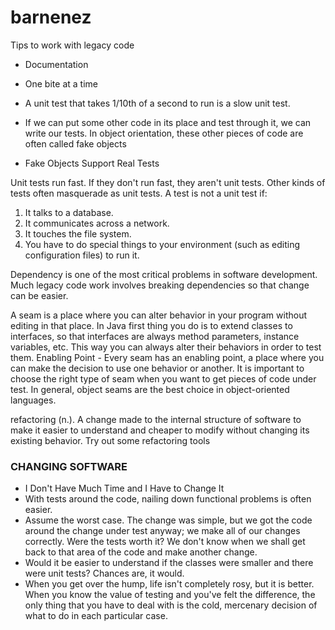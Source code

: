 # barnenez
Tips to work with legacy code

- Documentation
- One bite at a time

- A unit test that takes 1/10th of a second to run is a slow unit test.
- If we can put some other code in its place and test through it, we can write our tests. In object orientation, these other pieces of code are often called fake objects
- Fake Objects Support Real Tests

Unit tests run fast. If they don't run fast, they aren't unit tests.
Other kinds of tests often masquerade as unit tests. A test is not a unit test if:
1. It talks to a database.
2. It communicates across a network.
3. It touches the file system.
4. You have to do special things to your environment (such as editing configuration files) to run it.

Dependency is one of the most critical problems in software development. Much legacy code work involves breaking dependencies so that change can be easier.

A seam is a place where you can alter behavior in your program without editing in that place.
In Java first thing you do is to extend classes to interfaces, so that interfaces are always method parameters, instance variables, etc. This way you can always alter their behaviors in order to test them.
Enabling Point - Every seam has an enabling point, a place where you can make the decision to use one behavior or another.
It is important to choose the right type of seam when you want to get pieces of code under test. In general, object seams are the best choice in object-oriented languages.

refactoring (n.). A change made to the internal structure of software to make it easier to understand and cheaper to modify without changing its existing behavior.
Try out some refactoring tools

### CHANGING SOFTWARE
- I Don't Have Much Time and I Have to Change It
- With tests around the code, nailing down functional problems is often easier.
- Assume the worst case. The change was simple, but we got the code around the change under test anyway; we make all of our changes correctly. Were the tests worth it? We don't know when we shall get back to that area of the code and make another change.
- Would it be easier to understand if the classes were smaller and there were unit tests? Chances are, it would.
- When you get over the hump, life isn't completely rosy, but it is better. When you know the value of testing and you've felt the difference, the only thing that you have to deal with is the cold, mercenary decision of what to do in each particular case.


